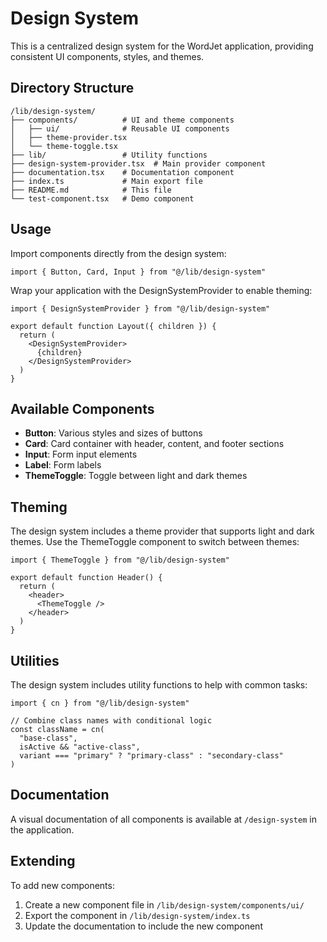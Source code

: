 # Design System

This is a centralized design system for the WordJet application, providing consistent UI components, styles, and themes.

## Directory Structure

```
/lib/design-system/
├── components/          # UI and theme components
│   ├── ui/              # Reusable UI components
│   ├── theme-provider.tsx
│   └── theme-toggle.tsx
├── lib/                 # Utility functions
├── design-system-provider.tsx  # Main provider component
├── documentation.tsx    # Documentation component
├── index.ts             # Main export file
├── README.md            # This file
└── test-component.tsx   # Demo component
```

## Usage

Import components directly from the design system:

```tsx
import { Button, Card, Input } from "@/lib/design-system"
```

Wrap your application with the DesignSystemProvider to enable theming:

```tsx
import { DesignSystemProvider } from "@/lib/design-system"

export default function Layout({ children }) {
  return (
    <DesignSystemProvider>
      {children}
    </DesignSystemProvider>
  )
}
```

## Available Components

- **Button**: Various styles and sizes of buttons
- **Card**: Card container with header, content, and footer sections
- **Input**: Form input elements
- **Label**: Form labels
- **ThemeToggle**: Toggle between light and dark themes

## Theming

The design system includes a theme provider that supports light and dark themes. Use the ThemeToggle component to switch between themes:

```tsx
import { ThemeToggle } from "@/lib/design-system"

export default function Header() {
  return (
    <header>
      <ThemeToggle />
    </header>
  )
}
```

## Utilities

The design system includes utility functions to help with common tasks:

```tsx
import { cn } from "@/lib/design-system"

// Combine class names with conditional logic
const className = cn(
  "base-class",
  isActive && "active-class",
  variant === "primary" ? "primary-class" : "secondary-class"
)
```

## Documentation

A visual documentation of all components is available at `/design-system` in the application.

## Extending

To add new components:

1. Create a new component file in `/lib/design-system/components/ui/`
2. Export the component in `/lib/design-system/index.ts`
3. Update the documentation to include the new component 